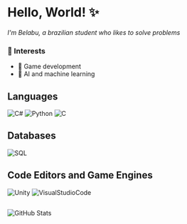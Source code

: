 # Hello, World! ✨

<i>I'm Belabu, a brazilian student who likes to solve problems</i>

### 🎲 Interests
- 📍 Game development
- 📍 AI and machine learning

## Languages
![C#](https://img.shields.io/badge/C%23-100000?style=for-the-badge&logo=c-sharp&logoColor=white)
![Python](https://img.shields.io/badge/Python-100000?style=for-the-badge&logo=python&logoColor=white)
![C](https://img.shields.io/badge/C-100000?style=for-the-badge&logo=c&logoColor=white)

## Databases
![SQL](https://img.shields.io/badge/MySQL-100000?style=for-the-badge&logo=mysql&logoColor=white)

## Code Editors and Game Engines
![Unity](https://img.shields.io/badge/Unity-100000?style=for-the-badge&logo=unity&logoColor=white)
![VisualStudioCode](https://img.shields.io/badge/Visual_Studio_Code-100000?style=for-the-badge&logo=VisualStudioCode&logoColor=white)

##
![GitHub Stats](https://github-readme-stats.vercel.app/api?username=isabelabu&theme=transparent&bg_color=100000&border_color=E94D5F&show_icons=true&icon_color=E94D5F&title_color=E94D5F&text_color=FFF)
